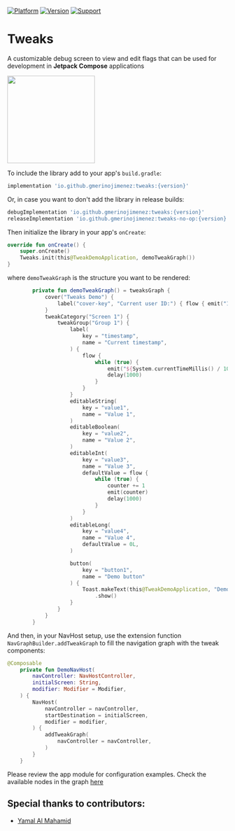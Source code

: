 [![Platform](https://img.shields.io/badge/Platform-Android-brightgreen)](https://github.com/gmerinojimenez/tweaks)
[![Version](https://maven-badges.herokuapp.com/maven-central/io.github.gmerinojimenez/tweaks/badge.png)](https://search.maven.org/artifact/io.github.gmerinojimenez/tweaks)
[![Support](https://img.shields.io/badge/Support-%3E%3D%20Android%205.0-brightgreen)](https://github.com/Telefonica/mistica-android)

# Tweaks
A customizable debug screen to view and edit flags that can be used for development in **Jetpack Compose** applications

<img src="https://user-images.githubusercontent.com/4595241/138683112-93a58d0f-1365-4392-add1-a547f4308f22.gif" data-canonical-src="https://user-images.githubusercontent.com/4595241/138683112-93a58d0f-1365-4392-add1-a547f4308f22.gif" width="200" />

To include the library add to your app's `build.gradle`:

```gradle
implementation 'io.github.gmerinojimenez:tweaks:{version}'
```

Or, in case you want to don't add the library in release builds:
```gradle
debugImplementation 'io.github.gmerinojimenez:tweaks:{version}'
releaseImplementation 'io.github.gmerinojimenez:tweaks-no-op:{version}'
```

Then initialize the library in your app's `onCreate`:
```kotlin
override fun onCreate() {
    super.onCreate()
    Tweaks.init(this@TweakDemoApplication, demoTweakGraph())
}
```

where `demoTweakGraph` is the structure you want to be rendered:
```kotlin
        private fun demoTweakGraph() = tweaksGraph {
            cover("Tweaks Demo") {
                label("cover-key", "Current user ID:") { flow { emit("1")} }
            }
            tweakCategory("Screen 1") {
                tweakGroup("Group 1") {
                    label(
                        key = "timestamp",
                        name = "Current timestamp",
                    ) {
                        flow {
                            while (true) {
                                emit("${System.currentTimeMillis() / 1000}")
                                delay(1000)
                            }
                        }
                    }
                    editableString(
                        key = "value1",
                        name = "Value 1",
                    )
                    editableBoolean(
                        key = "value2",
                        name = "Value 2",
                    )
                    editableInt(
                        key = "value3",
                        name = "Value 3",
                        defaultValue = flow {
                            while (true) {
                                counter += 1
                                emit(counter)
                                delay(1000)
                            }
                        }
                    )
                    editableLong(
                        key = "value4",
                        name = "Value 4",
                        defaultValue = 0L,
                    )

                    button(
                        key = "button1",
                        name = "Demo button"
                    ) {
                        Toast.makeText(this@TweakDemoApplication, "Demo button", Toast.LENGTH_LONG)
                            .show()
                    }
                }
            }
        }
```

And then, in your NavHost setup, use the extension function `NavGraphBuilder.addTweakGraph` to fill the navigation graph with the tweak components:
```kotlin
@Composable
    private fun DemoNavHost(
        navController: NavHostController,
        initialScreen: String,
        modifier: Modifier = Modifier,
    ) {
        NavHost(
            navController = navController,
            startDestination = initialScreen,
            modifier = modifier,
        ) {
            addTweakGraph(
                navController = navController,
            )
        }
    }
```

Please review the app module for configuration examples. Check the available nodes in the graph [here](https://github.com/gmerinojimenez/tweaks/blob/main/library/src/enabled/java/com/gmerino/tweak/domain/tweakModels.kt)

## Special thanks to contributors:
* [Yamal Al Mahamid](https://github.com/yamal-coding)
